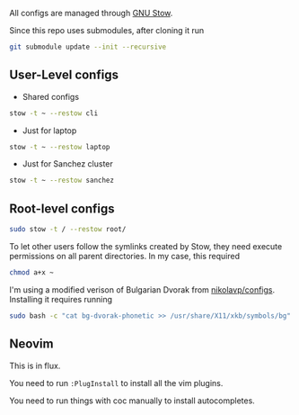 All configs are managed through [GNU Stow][stow].

Since this repo uses submodules, after cloning it run
```bash
git submodule update --init --recursive
```

## User-Level configs
* Shared configs
```bash
stow -t ~ --restow cli
```
* Just for laptop
```bash
stow -t ~ --restow laptop
```
* Just for Sanchez cluster
```bash
stow -t ~ --restow sanchez
```

## Root-level configs
```bash
sudo stow -t / --restow root/
```
To let other users follow the symlinks created by Stow, they need execute
permissions on all parent directories.
In my case, this required
```bash
chmod a+x ~
```

I'm using a modified verison of Bulgarian Dvorak from [nikolavp/configs].
Installing it requires running
```bash
sudo bash -c "cat bg-dvorak-phonetic >> /usr/share/X11/xkb/symbols/bg"
```

## Neovim
This is in flux.

You need to run `:PlugInstall` to install all the vim plugins.

You need to run things with coc manually to install autocompletes.

[stow]: https://www.gnu.org/software/stow/
[nikolavp/configs]: https://github.com/nikolavp/configs
